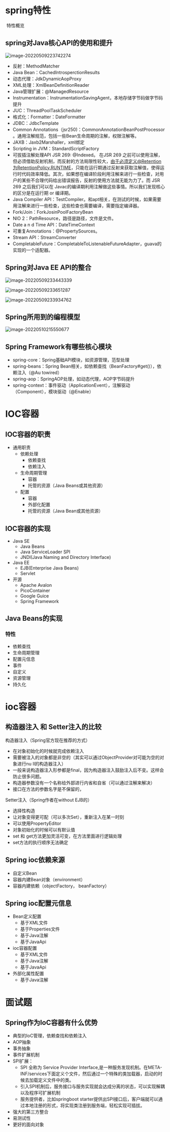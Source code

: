 # spring特性

​	特性概览

## spring对Java核心API的使用和提升

![image-20220509223742274](./spring-core/image-20220509223742274.png)

- 反射：MethodMatcher
- Java Bean：CachedIntrosperctionResults
- 动态代理：JdkDynamicAopProxy  
- XML处理：XmlBeanDefinitionReader
- Java管理扩展：@ManagedResource
- Instrumentation：InstrumentationSavingAgent，本地存储字节码做字节码提升
- JUC：ThreadPoolTaskScheduler
- 格式化：Formatter：DateFormatter
- JDBC：JdbcTemplate
- Common Annotations（jsr250)：CommonAnnotationBeanPostProcessor 。通用注解规范，包括一些Bean生命周期的注解，权限注解等。
- JAXB：Jaxb2Marshaller，xml绑定
- Scripting in JVM：StandardScriptFactory
- 可拔插注解处理API JSR 269: @Indexed。
  在JSR 269 之前可以使用注解，但必须借助反射机制，而反射的方法局限性较大，由于必须定义@Retention为RetentionPolicy.RUNTIME，只能在运行期通过反射来获取注解值，使得运行时代码效率降低。其次，如果想在编译阶段利用注解来进行一些检查，对用户的某些不合理代码给出错误报告，反射的使用方法就无能为力了。而 JSR 269 之后我们可以在 Javac的编译期利用注解做这些事情。所以我们发现核心的区分是在运行期 or 编译期。
- Java Compiler API：TestCompiler。和apt相关，在测试的时候，如果需要用注解来进行一些检查，这些检查也需要编译，需要指定编译器。
- Fork/Join：ForkJosinPoolFactoryBean
- NIO 2：PathResource，路径是路径，文件是文件。
- Date a n d Time API：DateTimeContext
- 可重复Annotations：@PropertySources。
- Stream API：StreamConverter
- CompletableFuture：CompletableToListenableFutureAdapter，guava的实现的一个适配器。

## Spring对Java EE API的整合

![image-20220509233443339](./spring-core/image-20220509233443339.png)

![image-20220509233651287](./spring-core/image-20220509233651287.png)

![image-20220509233934762](./spring-core/image-20220509233934762.png)

## Spring所用到的编程模型

![image-20220510215550677](./spring-core/image-20220510215550677.png)

## Spring Framework有哪些核心模块

- spring-core：Spring基础API模块，如资源管理，范型处理
- spring-beans：Spring Bean相关，如依赖查找（BeanFactory#get()），依赖注入（@Au towired）
- spring-aop：SpringAOP处理，如动态代理，AOP字节码提升
- spring-context：事件驱动（ApplicationEvent），注解驱动（Component），模块驱动（@Enable）

# IOC容器

## IOC容器的职责

- 通用职责
  - 依赖处理
    - 依赖查找
    - 依赖注入
  - 生命周期管理
    - 容器
    - 托管的资源（Java Beans或其他资源）
  - 配置
    - 容器
    - 外部化配置
    - 托管的资源（Java Bean或其他资源）

## IOC容器的实现

- Java SE
  - Java Beans
  - Java ServiceLoader SPI
  - JNDI(Java Naming and Directory Interface)
- Java EE
  - EJB(Enterprise Java Beans)
  - Servlet
- 开源
  - Apache Avalon
  - PicoContainer
  - Google Guice
  - Spring Framework

## Java Beans的实现

### 特性

- 依赖查找
- 生命周期管理
- 配置元信息
- 事件
- 自定义
- 资源管理
- 持久化

# ioc容器

## 构造器注入 和 Setter注入的比较

构造器注入（Spring官方现在推荐的方式）

- 在对象初始化的时候就完成依赖注入
- 需要被注入的对象都是非空的（其实可以通过ObjectProvider对可能为空的对象进行nu ll的构造器注入）
- 一般来说构造器注入形参都是final，因为构造器注入鼓励注入后不变。这样会防止很多问题。
- 构造器参数没有一个名称给外部进行内省和自省（可以通过注解来解决）
- 接口在方法的参数名字是不保留的，

Setter注入（Spring作者在without EJB的）

- 选择性构造
- 让对象变得更可配（可以多次Set），重新注入在某一时刻
- 可以使用PropertyEditor
- 对象初始化的时候可以有默认值
- set 和 get方法更加灵活可变，在方法里面进行逻辑处理
- set方法的执行顺序无法确定

## Spring ioc依赖来源

- 自定义Bean
- 容器内建Bean对象（environment）
- 容器内建依赖（objectFactory， beanFactory）

## Spring ioc配置元信息

- Bean定义配置
  - 基于XML文件
  - 基于Properties文件
  - 基于Java注解
  - 基于JavaApi
- ioc容器配置
  - 基于XML文件
  - 基于Java注解
  - 基于JavaApi
- 外部化属性配置
  - 基于Java注解

# 面试题

## Spring作为IoC容器有什么优势

- 典型的IoC管理，依赖查找和依赖注入
- AOP抽象
- 事务抽象
- 事件扩展机制
- SPI扩展：
  - SPI 全称为 Service Provider Interface,是一种服务发现机制。在META-INF/services下面定义个文件，然后通过一个特殊的类加载器，启动的时候去加载定义文件中的类。
  - 引入SPI机制后，服务接口与服务实现就会达成分离的状态，可以实现解耦以及程序可扩展机制
  - 服务提供者，比如springboot starter提供出SPI接口后，客户端就可以通过本地注册的形式，将实现类注册到服务端，轻松实现可插拔。
- 强大的第三方整合
- 易测试性
- 更好的面向对象
